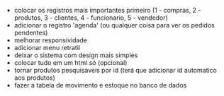 - colocar os registros mais importantes primeiro (1 - compras, 2 - produtos, 3 - clientes, 4 - funcionario, 5 - vendedor)
- adicionar o registro 'agenda' (ou qualquer coisa para ver os pedidos pendentes)
- melhorar responsividade
- adicionar menu retratil
- deixar o sistema com design mais simples
- colocar tudo em um html só (opcional)
- tornar produtos pesquisaveis por id (terá que adicionar id automatico aos produtos)
- fazer a tabela de movimento e estoque no banco de dados 
